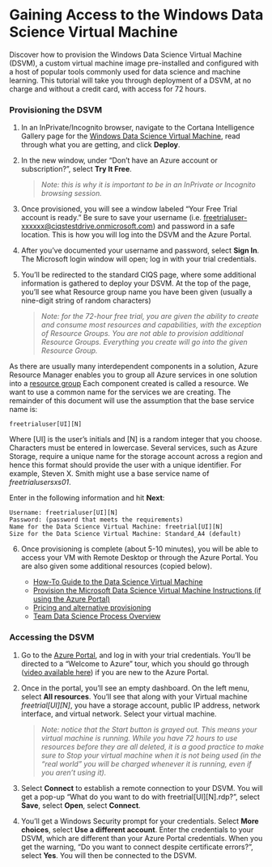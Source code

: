 Gaining Access to the Windows Data Science Virtual Machine
=================================================================================

Discover how to provision the Windows Data Science Virtual Machine (DSVM), a custom virtual machine image pre-installed and configured with a host of popular tools commonly used for data science and machine learning. This tutorial will take you through deployment of a DSVM, at no charge and without a credit card, with access for 72 hours.

### Provisioning the DSVM

1.  In an InPrivate/Incognito browser, navigate to the Cortana Intelligence Gallery page for the [Windows Data Science Virtual Machine](https://gallery.cortanaintelligence.com/Tutorial/Windows-Data-Science-Virtual-Machine-2), read through what you are getting, and click **Deploy**.

2.  In the new window, under “Don’t have an Azure account or subscription?”,  select **Try It Free**.

    >   *Note: this is why it is important to be in an InPrivate or Incognito browsing session.*

3.  Once provisioned, you will see a window labeled “Your Free Trial account is ready.” Be sure to save your username (i.e. freetrialuser-xxxxxx@ciqstestdrive.onmicrosoft.com) and password in a safe location. This is how you will log into the DSVM and the Azure Portal.

4.  After you’ve documented your username and password, select **Sign In**. The Microsoft login window will open; log in with your trial credentials.

5.  You’ll be redirected to the standard CIQS page, where some additional information is gathered to deploy your DSVM. At the top of the page, you’ll see what Resource group name you have been given (usually a nine-digit string of random characters)

    >   *Note: for the 72-hour free trial, you are given the ability to create and consume most resources and capabilities, with the exception of Resource Groups. You are not able to provision additional Resource Groups. Everything you create will go into the given Resource Group.*

As there are usually many interdependent components in a solution, Azure Resource Manager enables you to group all Azure services in one solution into a [resource group](https://azure.microsoft.com/en-us/documentation/articles/resource-group-overview/#resource-groups) Each component created is called a resource. We want to use a common name for the services we are creating. The remainder of this document will use the assumption that the base service name is:

    freetrialuser[UI][N]

Where [UI] is the user’s initials and [N] is a random integer that you choose. Characters must be entered in lowercase. Several services, such as Azure Storage, require a unique name for the storage account across a region and hence this format should provide the user with a unique identifier. For example, Steven X. Smith might use a base service name of *freetrialusersxs01*.

Enter in the following information and hit **Next**:

    Username: freetrialuser[UI][N]
    Password: (password that meets the requirements)
    Name for the Data Science Virtual Machine: freetrial[UI][N]
    Size for the Data Science Virtual Machine: Standard_A4 (default)

6.  Once provisioning is complete (about 5-10 minutes), you will be able to access your VM with Remote Desktop or through the Azure Portal. You are also given some additional resources (copied below).

    -   [How-To Guide to the Data Science Virtual Machine](https://azure.microsoft.com/documentation/articles/machine-learning-data-science-vm-do-ten-things/)
    -   [Provision the Microsoft Data Science Virtual Machine Instructions (if using the Azure Portal)](https://azure.microsoft.com/en-us/documentation/articles/machine-learning-data-science-provision-vm/)
    -   [Pricing and alternative provisioning](https://azure.microsoft.com/en-us/marketplace/partners/microsoft-ads/standard-data-science-vm/)
    -   [Team Data Science Process Overview](https://azure.microsoft.com/en-us/documentation/learning-paths/data-science-process/)

### Accessing the DSVM

1.  Go to the [Azure Portal](https://portal.azure.com), and log in with your trial credentials. You’ll be directed to a “Welcome to Azure” tour, which you should go through ([video available here](https://channel9.msdn.com/Blogs/Azure/Get-Started-with-Azure-Portal?ocid=player)) if you are new to the Azure Portal.

2.  Once in the portal, you’ll see an empty dashboard. On the left menu, select **All resources**. You’ll see that along with your Virtual machine *freetrial[UI][N]*, you have a storage account, public IP address, network interface, and virtual network. Select your virtual machine.

    >   *Note: notice that the Start button is grayed out. This means your virtual machine is running. While you have 72 hours to use resources before they are all deleted, it is a good practice to make sure to Stop your virtual machine when it is not being used (in the “real world” you will be charged whenever it is running, even if you aren’t using it).*

3.  Select **Connect** to establish a remote connection to your DSVM. You will get a pop-up “What do you want to do with freetrial[UI][N].rdp?”, select **Save**, select **Open**, select **Connect**.

4.  You’ll get a Windows Security prompt for your credentials. Select **More choices**, select **Use a different account**. Enter the credentials to your DSVM, which are different than your Azure Portal credentials. When you get the warning, “Do you want to connect despite certificate errors?”, select **Yes**. You will then be connected to the DSVM.
